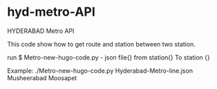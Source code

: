 # hyd-metro-API
HYDERABAD Metro API

This code show how to get route and station between two station.

run
$ Metro-new-hugo-code.py - json file{}  from station{} To station {}

Example:
./Metro-new-hugo-code.py Hyderabad-Metro-line.json Musheerabad Moosapet


